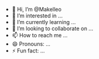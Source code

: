 - 👋 Hi, I’m @Makelleo
- 👀 I’m interested in ...
- 🌱 I’m currently learning ...
- 💞️ I’m looking to collaborate on ...
- 📫 How to reach me ...
- 😄 Pronouns: ...
- ⚡ Fun fact: ...

<!---
Makelleo/Makelleo is a ✨ special ✨ repository because its `README.md` (this file) appears on your GitHub profile.
You can click the Preview link to take a look at your changes.
--->
